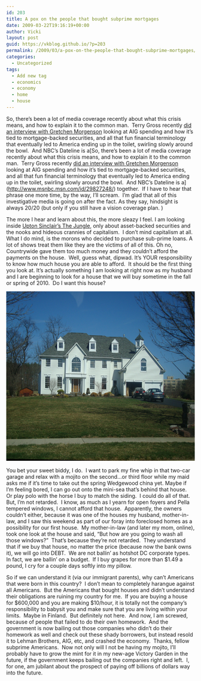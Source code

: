 ```yaml
---
id: 203
title: A pox on the people that bought subprime mortgages
date: 2009-03-22T19:16:19+00:00
author: Vicki
layout: post
guid: https://vkblog.github.io/?p=203
permalink: /2009/03/a-pox-on-the-people-that-bought-subprime-mortgages/
categories:
  - Uncategorized
tags:
  - Add new tag
  - economics
  - economy
  - home
  - house
---
```

So, there&#8217;s been a lot of media coverage recently about what this crisis means, and how to explain it to the common man.  Terry Gross recently [did an interview with Gretchen Morgenson](http://www.npr.org/templates/story/story.php?storyId=101936770) looking at AIG spending and how it&#8217;s tied to mortgage-backed securities, and all that fun financial terminology that eventually led to America ending up in the toilet, swirling slowly around the bowl.  And NBC&#8217;s Dateline is a[So, there&#8217;s been a lot of media coverage recently about what this crisis means, and how to explain it to the common man.  Terry Gross recently [did an interview with Gretchen Morgenson](http://www.npr.org/templates/story/story.php?storyId=101936770) looking at AIG spending and how it&#8217;s tied to mortgage-backed securities, and all that fun financial terminology that eventually led to America ending up in the toilet, swirling slowly around the bowl.  And NBC&#8217;s Dateline is a](http://www.msnbc.msn.com/id/29827248/) together.  If I have to hear that phrase one more time, by the way, I&#8217;ll scream.  I&#8217;m glad that all of this investigative media is going on after the fact. As they say, hindsight is always 20/20 (but only if you still have a vision coverage plan. )

The more I hear and learn about this, the more sleazy I feel. I am looking inside [Upton Sinclair&#8217;s The Jungle](http://www.powayusd.com/online/usonline/worddoc/jungle.htm), only about asset-backed securities and the nooks and hideous crannies of capitalism.  I don&#8217;t mind capitalism at all.  What I do mind, is the morons who decided to purchase sub-prime loans. A lot of shows treat them like they are the victims of all of this. Oh no, Countrywide gave them too much money and they couldn&#8217;t afford the payments on the house.  Well, guess what, dipwad. It&#8217;s YOUR responsibility to know how much house you are able to afford.  It should be the first thing you look at. It&#8217;s actually something I am looking at right now as my husband and I are beginning to look for a house that we will buy sometime in the fall or spring of 2010.  Do I want this house?

<p style="text-align: center;">
  <a href="https://raw.githubusercontent.com/vkblog/vkblog.github.io/master/public/img/2009/03/dsc01113.jpg"><img class="aligncenter size-full wp-image-204" title="dsc01113" src="https://raw.githubusercontent.com/vkblog/vkblog.github.io/master/public/img/2009/03/dsc01113.jpg" alt="dsc01113" width="603" height="453" /></a>
</p>

<p style="text-align: left;">
  You bet your sweet biddy, I do.  I want to park my fine whip in that two-car garage and relax with a mojito on the second&#8230;or third floor while my maid asks me if it&#8217;s time to take out the spring Wedgewood china yet. Maybe if I&#8217;m feeling bored, I can go out onto the mini-sea that&#8217;s behind that house.  Or play polo with the horse I buy to match the siding.  I could do all of that. But, I&#8217;m not retarded.  I know, as much as I yearn for open foyers and Pella tempered windows, I cannot afford that house.  Apparently, the owners couldn&#8217;t either, because it was one of the houses my husband, mother-in-law, and I saw this weekend as part of our foray into foreclosed homes as a possibility for our first house.  My mother-in-law (and later my mom, online), took one look at the house and said, &#8220;But how are you going to wash all those windows?&#8221;  That&#8217;s because they&#8217;re not retarded.  They understand that if we buy that house, no matter the price (because now the bank owns it), we will go into DEBT.  We are not ballin&#8217; as hotshot DC corporate types.  In fact, we are ballin&#8217; on a budget.  If I buy grapes for more than $1.49 a pound, I cry for a couple days softly into my pillow.
</p>

<p style="text-align: left;">
  So if we can understand it (via our immigrant parents), why can&#8217;t Americans that were born in this country?  I don&#8217;t mean to completely harangue against all Americans.  But the Americans that bought houses and didn&#8217;t understand their obligations are ruining my country for me.  If you are buying a house for $600,000 and you are making $10/hour, it is totally not the company&#8217;s responsibility to babysit you and make sure that you are living within your limits.  Maybe in Finland.  But definitely not here.  And now, I am screwed, because of people that failed to do their own homework.  And the government is now bailing out those companies who didn&#8217;t do their homework as well and check out these shady borrowers, but instead resold it to Lehman Brothers, AIG, etc, and crashed the economy.  Thanks, fellow subprime Americans.  Now not only will I not be having my mojito, I&#8217;ll probably have to grow the mint for it in my new-age Victory Garden in the future, if the government keeps bailing out the companies right and left.  I, for one, am jubilant about the prospect of paying off billions of dollars way into the future.
</p>

<p style="text-align: left;">